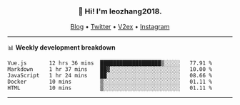 <h3 align="center">👋 Hi! I'm leozhang2018.</h3>
<p align="center">
  <a href="https://code.leozhang2018.me">Blog</a> •
  <a href="https://twitter.com/leozhang2018">Twitter</a> •
  <a href="https://www.v2ex.com/member/leozhang">V2ex</a> •
  <a href="https://www.instagram.com/leozhanghere">Instagram</a>
</p>

-------

📊 **Weekly development breakdown**
<!--START_SECTION:waka-->
```text
Vue.js       12 hrs 36 mins  ███████████████████▒░░░░░   77.91 % 
Markdown     1 hr 37 mins    ██▓░░░░░░░░░░░░░░░░░░░░░░   10.00 % 
JavaScript   1 hr 24 mins    ██░░░░░░░░░░░░░░░░░░░░░░░   08.66 % 
Docker       10 mins         ▒░░░░░░░░░░░░░░░░░░░░░░░░   01.11 % 
HTML         10 mins         ▒░░░░░░░░░░░░░░░░░░░░░░░░   01.11 % 
```
<!--END_SECTION:waka-->
-------
